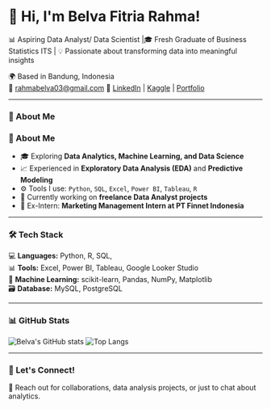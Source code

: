 # 👋 Hi, I'm Belva Fitria Rahma!

📊 Aspiring Data Analyst/ Data Scientist |🎓 Fresh Graduate of Business Statistics ITS |
💡 Passionate about transforming data into meaningful insights  

🌍 Based in Bandung, Indonesia  
📧 rahmabelva03@gmail.com 
🔗 [LinkedIn](www.linkedin.com/in/belvafitriarahma) | [Kaggle](https://www.kaggle.com/) | [Portfolio](https://bit.ly/PortofolioBelvaFitria)

---

### 🧠 About Me
### 🧠 About Me
- 🎓 Exploring **Data Analytics, Machine Learning, and Data Science**
- 📈 Experienced in **Exploratory Data Analysis (EDA)** and **Predictive Modeling**
- ⚙️ Tools I use: `Python`, `SQL`, `Excel`, `Power BI`, `Tableau`, `R`
- 🌱 Currently working on **freelance Data Analyst projects**
- 💼 Ex-Intern: **Marketing Management Intern at PT Finnet Indonesia**


---

### 🛠️ Tech Stack
💻 **Languages:** Python, R, SQL,  
📊 **Tools:** Excel, Power BI, Tableau, Google Looker Studio  
🧠 **Machine Learning:** scikit-learn, Pandas, NumPy, Matplotlib  
🗃️ **Database:** MySQL, PostgreSQL  

---

### 📊 GitHub Stats
![Belva's GitHub stats](https://github-readme-stats.vercel.app/api?username=belpa03&show_icons=true&theme=radical)
![Top Langs](https://github-readme-stats.vercel.app/api/top-langs/?username=belpa03&layout=compact&theme=radical)

---

### 💬 Let's Connect!
📩 Reach out for collaborations, data analysis projects, or just to chat about analytics.


<!--
**belpa03/belpa03** is a ✨ _special_ ✨ repository because its `README.md` (this file) appears on your GitHub profile.

Here are some ideas to get you started:

- 🔭 I’m currently working on ...
- 🌱 I’m currently learning ...
- 👯 I’m looking to collaborate on ...
- 🤔 I’m looking for help with ...
- 💬 Ask me about ...
- 📫 How to reach me: ...
- 😄 Pronouns: ...
- ⚡ Fun fact: ...
-->
